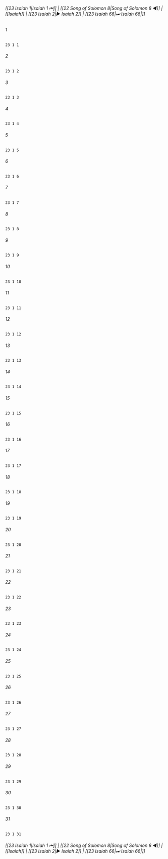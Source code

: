 
###### [[23 Isaiah 1|Isaiah 1 ⏮]] | [[22 Song of Solomon 8|Song of Solomon 8 ◀]] | [[Isaiah]] | [[23 Isaiah 2|▶ Isaiah 2]] | [[23 Isaiah 66|⏭ Isaiah 66|]]

###### 1
``` verse
23 1 1 
```
###### 2
``` verse
23 1 2 
```
###### 3
``` verse
23 1 3 
```
###### 4
``` verse
23 1 4 
```
###### 5
``` verse
23 1 5 
```
###### 6
``` verse
23 1 6 
```
###### 7
``` verse
23 1 7 
```
###### 8
``` verse
23 1 8 
```
###### 9
``` verse
23 1 9 
```
###### 10
``` verse
23 1 10 
```
###### 11
``` verse
23 1 11 
```
###### 12
``` verse
23 1 12 
```
###### 13
``` verse
23 1 13 
```
###### 14
``` verse
23 1 14 
```
###### 15
``` verse
23 1 15 
```
###### 16
``` verse
23 1 16 
```
###### 17
``` verse
23 1 17 
```
###### 18
``` verse
23 1 18 
```
###### 19
``` verse
23 1 19 
```
###### 20
``` verse
23 1 20 
```
###### 21
``` verse
23 1 21 
```
###### 22
``` verse
23 1 22 
```
###### 23
``` verse
23 1 23 
```
###### 24
``` verse
23 1 24 
```
###### 25
``` verse
23 1 25 
```
###### 26
``` verse
23 1 26 
```
###### 27
``` verse
23 1 27 
```
###### 28
``` verse
23 1 28 
```
###### 29
``` verse
23 1 29 
```
###### 30
``` verse
23 1 30 
```
###### 31
``` verse
23 1 31 
```

###### [[23 Isaiah 1|Isaiah 1 ⏮]] | [[22 Song of Solomon 8|Song of Solomon 8 ◀]] | [[Isaiah]] | [[23 Isaiah 2|▶ Isaiah 2]] | [[23 Isaiah 66|⏭ Isaiah 66|]]

